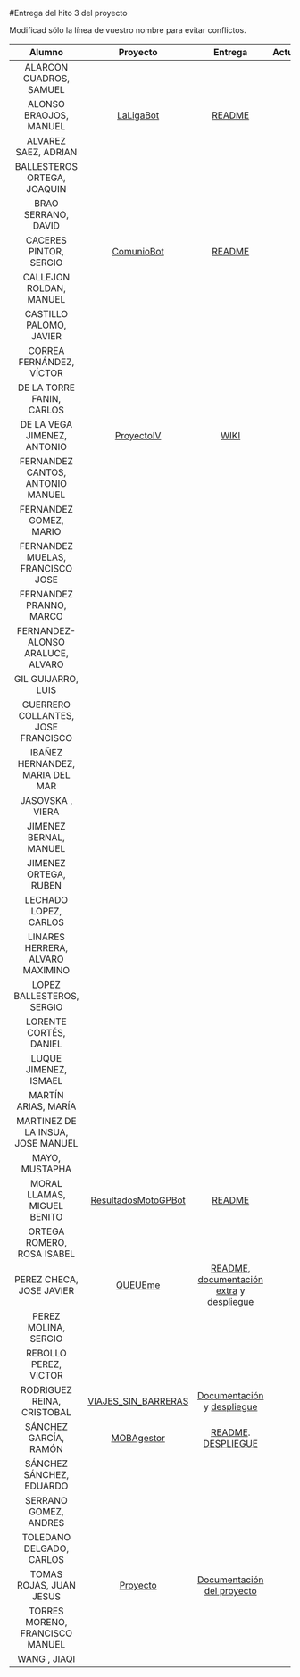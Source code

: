 #Entrega del hito 3 del proyecto

Modificad sólo la línea de vuestro nombre para evitar conflictos.


| Alumno  | Proyecto  | Entrega  | Actualización |
|:-:|:-:|:-:|:-:|
| ALARCON CUADROS, SAMUEL | | | |
| ALONSO BRAOJOS, MANUEL |[LaLigaBot](https://github.com/manuelalonsobraojos/proyectoIV) |[README](https://github.com/manuelalonsobraojos/proyectoIV/blob/master/README.md) | |
| ALVAREZ SAEZ, ADRIAN | | | |
| BALLESTEROS ORTEGA, JOAQUIN | | | |
| BRAO SERRANO, DAVID | | | |
| CACERES PINTOR, SERGIO |[ComunioBot](https://github.com/sergiocaceres/IV) |[README](https://github.com/sergiocaceres/IV/blob/master/README.md) | |
| CALLEJON ROLDAN, MANUEL | | | |
| CASTILLO PALOMO, JAVIER | | | |
| CORREA FERNÁNDEZ, VÍCTOR | | | |
| DE LA TORRE FANIN, CARLOS | | | |
| DE LA VEGA JIMENEZ, ANTONIO |[ProyectoIV](https://github.com/antoniovj1/infraestructura_virtual_ugr) | [WIKI](https://github.com/antoniovj1/infraestructura_virtual_ugr/wiki/Hito-3)| |
| FERNANDEZ CANTOS, ANTONIO MANUEL | | | |
| FERNANDEZ GOMEZ, MARIO | | | |
| FERNANDEZ MUELAS, FRANCISCO JOSE | | | |
| FERNANDEZ PRANNO, MARCO | | | |
| FERNANDEZ-ALONSO ARALUCE, ALVARO | | | |
| GIL GUIJARRO, LUIS | | | |
| GUERRERO COLLANTES, JOSE FRANCISCO | | | |
| IBAÑEZ HERNANDEZ, MARIA DEL MAR | | | |
| JASOVSKA , VIERA | | | |
| JIMENEZ BERNAL, MANUEL | | | |
| JIMENEZ ORTEGA, RUBEN | | | |
| LECHADO LOPEZ, CARLOS | | | | |
| LINARES HERRERA, ALVARO MAXIMINO | | | |
| LOPEZ BALLESTEROS, SERGIO | | | |
| LORENTE CORTÉS, DANIEL | | | |
| LUQUE JIMENEZ, ISMAEL | | | |
| MARTÍN ARIAS, MARÍA | | | |
| MARTINEZ DE LA INSUA, JOSE MANUEL | | | |
| MAYO, MUSTAPHA | | | |
| MORAL LLAMAS, MIGUEL BENITO | [ResultadosMotoGPBot](https://github.com/Miguelmoral/IV) | [README](https://github.com/Miguelmoral/IV/blob/master/README.md) | |
| ORTEGA ROMERO, ROSA ISABEL | | | |
| PEREZ CHECA, JOSE JAVIER |[QUEUEme](https://github.com/josejapch/proyectoIV1617) |[README](https://github.com/josejapch/proyectoIV1617/blob/master/README.md), [documentación extra](https://github.com/josejapch/documentacion-Proyecto-IV/blob/master/hito3.md) y [despliegue](https://queueme.herokuapp.com/)| |
| PEREZ MOLINA, SERGIO | | | |
| REBOLLO PEREZ, VICTOR | | | |
| RODRIGUEZ REINA, CRISTOBAL | [VIAJES_SIN_BARRERAS](https://github.com/cr13/VIAJES_SIN_BARRERAS)| [Documentación](https://cr13.github.io/VIAJES_SIN_BARRERAS/#hito-3) y [despliegue](https://viajessinbarreras.herokuapp.com/) | |
| SÁNCHEZ GARCÍA, RAMÓN | [MOBAgestor](https://github.com/Chentaco/Proyecto-IV) | [README](https://github.com/Chentaco/Proyecto-IV/blob/master/README.md). [DESPLIEGUE](https://mobagestor.herokuapp.com/match/teams/) | |
| SÁNCHEZ SÁNCHEZ, EDUARDO | | | |
| SERRANO GOMEZ, ANDRES | | | |
| TOLEDANO DELGADO, CARLOS | | | |
| TOMAS ROJAS, JUAN JESUS | [Proyecto](https://github.com/juanjetomas/ProyectoIV) | [Documentación del proyecto](https://github.com/juanjetomas/ProyectoIV/blob/master/README.md) | |
| TORRES MORENO, FRANCISCO MANUEL | | | |
| WANG , JIAQI | | | |
